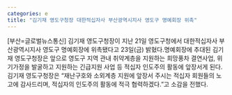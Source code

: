 ```yaml
---
categories: e
title: "김기재 영도구청장 대한적십자사 부산광역시지사 영도구 명예회장 위촉"
---
```

[부산=글로벌뉴스통신] 김기재 영도구청장이 지난 21일 영도구청에서 대한적십자사 부산광역시지사 영도구 명예회장에 위촉됐다고 23일(금) 밝혔다.명예회장에 추대된 김기재 영도구청장은 앞으로 영도구 지역 관내 취약계층을 지원하는 희망풍차 결연사업, 위기가정을 발굴하고 지원하는 긴급지원 사업 등 적십자 인도주의 활동에 앞장서게 된다.김기재 영도구청장은 “재난구호와 소외계층 지원에 앞장서 주시는 적십자 회원들의 노고에 감사드리며, 적십자의 인도주의 활동에 적극 협력하겠다.”고 소감을 전했다.